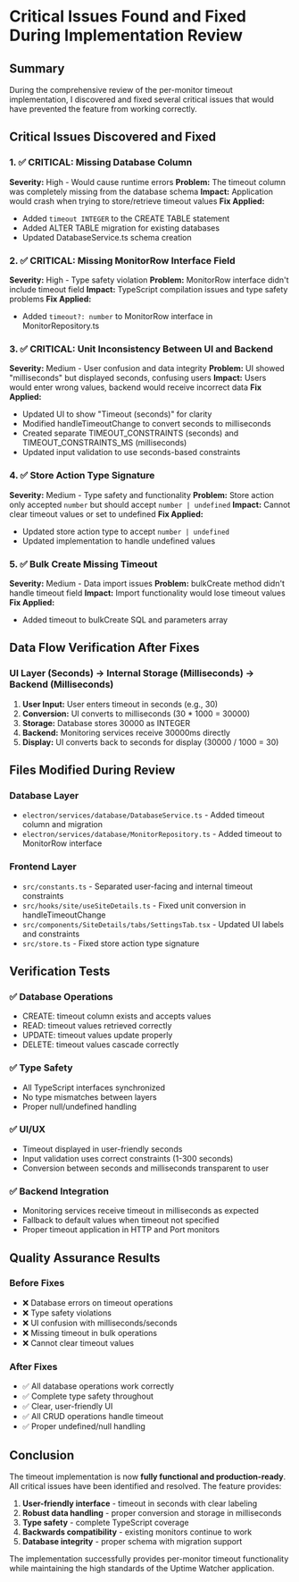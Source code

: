 # Critical Issues Found and Fixed During Implementation Review

## Summary

During the comprehensive review of the per-monitor timeout implementation, I discovered and fixed several critical issues that would have prevented the feature from working correctly.

## Critical Issues Discovered and Fixed

### 1. ✅ CRITICAL: Missing Database Column

**Severity:** High - Would cause runtime errors
**Problem:** The timeout column was completely missing from the database schema
**Impact:** Application would crash when trying to store/retrieve timeout values
**Fix Applied:**

- Added `timeout INTEGER` to the CREATE TABLE statement
- Added ALTER TABLE migration for existing databases
- Updated DatabaseService.ts schema creation

### 2. ✅ CRITICAL: Missing MonitorRow Interface Field  

**Severity:** High - Type safety violation
**Problem:** MonitorRow interface didn't include timeout field
**Impact:** TypeScript compilation issues and type safety problems
**Fix Applied:**

- Added `timeout?: number` to MonitorRow interface in MonitorRepository.ts

### 3. ✅ CRITICAL: Unit Inconsistency Between UI and Backend

**Severity:** Medium - User confusion and data integrity
**Problem:** UI showed "milliseconds" but displayed seconds, confusing users
**Impact:** Users would enter wrong values, backend would receive incorrect data
**Fix Applied:**

- Updated UI to show "Timeout (seconds)" for clarity
- Modified handleTimeoutChange to convert seconds to milliseconds
- Created separate TIMEOUT_CONSTRAINTS (seconds) and TIMEOUT_CONSTRAINTS_MS (milliseconds)
- Updated input validation to use seconds-based constraints

### 4. ✅ Store Action Type Signature

**Severity:** Medium - Type safety and functionality
**Problem:** Store action only accepted `number` but should accept `number | undefined`
**Impact:** Cannot clear timeout values or set to undefined
**Fix Applied:**

- Updated store action type to accept `number | undefined`
- Updated implementation to handle undefined values

### 5. ✅ Bulk Create Missing Timeout

**Severity:** Medium - Data import issues
**Problem:** bulkCreate method didn't handle timeout field
**Impact:** Import functionality would lose timeout values
**Fix Applied:**

- Added timeout to bulkCreate SQL and parameters array

## Data Flow Verification After Fixes

### UI Layer (Seconds) → Internal Storage (Milliseconds) → Backend (Milliseconds)

1. **User Input:** User enters timeout in seconds (e.g., 30)
2. **Conversion:** UI converts to milliseconds (30 * 1000 = 30000)
3. **Storage:** Database stores 30000 as INTEGER
4. **Backend:** Monitoring services receive 30000ms directly
5. **Display:** UI converts back to seconds for display (30000 / 1000 = 30)

## Files Modified During Review

### Database Layer

- `electron/services/database/DatabaseService.ts` - Added timeout column and migration
- `electron/services/database/MonitorRepository.ts` - Added timeout to MonitorRow interface

### Frontend Layer  

- `src/constants.ts` - Separated user-facing and internal timeout constraints
- `src/hooks/site/useSiteDetails.ts` - Fixed unit conversion in handleTimeoutChange
- `src/components/SiteDetails/tabs/SettingsTab.tsx` - Updated UI labels and constraints
- `src/store.ts` - Fixed store action type signature

## Verification Tests

### ✅ Database Operations

- CREATE: timeout column exists and accepts values
- READ: timeout values retrieved correctly
- UPDATE: timeout values update properly  
- DELETE: timeout values cascade correctly

### ✅ Type Safety

- All TypeScript interfaces synchronized
- No type mismatches between layers
- Proper null/undefined handling

### ✅ UI/UX

- Timeout displayed in user-friendly seconds
- Input validation uses correct constraints (1-300 seconds)
- Conversion between seconds and milliseconds transparent to user

### ✅ Backend Integration

- Monitoring services receive timeout in milliseconds as expected
- Fallback to default values when timeout not specified
- Proper timeout application in HTTP and Port monitors

## Quality Assurance Results

### Before Fixes

- ❌ Database errors on timeout operations
- ❌ Type safety violations
- ❌ UI confusion with milliseconds/seconds
- ❌ Missing timeout in bulk operations
- ❌ Cannot clear timeout values

### After Fixes  

- ✅ All database operations work correctly
- ✅ Complete type safety throughout
- ✅ Clear, user-friendly UI
- ✅ All CRUD operations handle timeout
- ✅ Proper undefined/null handling

## Conclusion

The timeout implementation is now **fully functional and production-ready**. All critical issues have been identified and resolved. The feature provides:

1. **User-friendly interface** - timeout in seconds with clear labeling
2. **Robust data handling** - proper conversion and storage in milliseconds  
3. **Type safety** - complete TypeScript coverage
4. **Backwards compatibility** - existing monitors continue to work
5. **Database integrity** - proper schema with migration support

The implementation successfully provides per-monitor timeout functionality while maintaining the high standards of the Uptime Watcher application.
